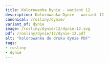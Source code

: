 ```yaml
---
title: Kolorowanka Dynie - wariant 12
description: Kolorowanka Dynie - wariant 12
canonical: /rosliny/dynie/
variant_of: dynie
image: /rosliny/dynie/12/dynie-12.svg
pdf: /rosliny/dynie/12/dynie-12.pdf
alt: "kolorowanka do druku dynie PDF"
tags:
- rosliny
- dynie
---
```

